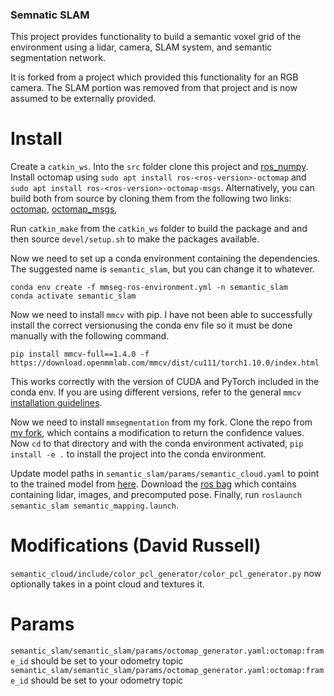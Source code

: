 ### Semnatic SLAM
This project provides functionality to build a semantic voxel grid of the environment using a lidar, camera, SLAM system, and semantic segmentation network.

It is forked from a project which provided this functionality for an RGB camera. The SLAM portion was removed from that project and is now assumed to be externally provided.

# Install
Create a `catkin_ws`. Into the `src` folder clone this project and [ros_numpy](https://github.com/eric-wieser/ros_numpy). Install octomap using `sudo apt install ros-<ros-version>-octomap` and `sudo apt install ros-<ros-version>-octomap-msgs`. Alternatively, you can build both from source by cloning them from the following two links: 
 [octomap](https://github.com/OctoMap/octomap), [octomap_msgs](https://github.com/OctoMap/octomap_msgs), 

Run `catkin_make` from the `catkin_ws` folder to build the package and and then source `devel/setup.sh` to make the packages available.

Now we need to set up a conda environment containing the dependencies. The suggested name is `semantic_slam`, but you can change it to whatever.
```
conda env create -f mmseg-ros-environment.yml -n semantic_slam 
conda activate semantic_slam 
```
Now we need to install `mmcv` with pip. I have not been able to successfully install the correct versionusing the conda env file so it must be done manually with the following command.
```
pip install mmcv-full==1.4.0 -f https://download.openmmlab.com/mmcv/dist/cu111/torch1.10.0/index.html
```
This works correctly with the version of CUDA and PyTorch included in the conda env. If you are using different versions, refer to the general `mmcv` [installation guidelines](https://mmcv.readthedocs.io/en/latest/get_started/installation.html). 

Now we need to install `mmsegmentation` from my fork. Clone the repo from [my fork](https://github.com/russelldj/mmsegmentation), which contains a modification to return the confidence values. Now `cd` to that directory and with the conda environment activated, `pip install -e .` to install the project into the conda environment.

Update model paths in `semantic_slam/params/semantic_cloud.yaml` to point to the trained model from [here](https://github.com/fyandun/SafeForest/tree/main/data/models).
Download the [ros bag](https://drive.google.com/file/d/1fvlerB5mmBoTpVeji7noYaOWlfmmDmXf/view?usp=sharing) which contains containing lidar, images, and precomputed pose. Finally, run `roslaunch semantic_slam semantic_mapping.launch`.

# Modifications (David Russell)
`semantic_cloud/include/color_pcl_generator/color_pcl_generator.py` now optionally takes in a point cloud and textures it.

# Params
`semantic_slam/semantic_slam/params/octomap_generator.yaml:octomap:frame_id` should be set to your odometry topic
`semantic_slam/semantic_slam/params/octomap_generator.yaml:octomap:frame_id` should be set to your odometry topic
